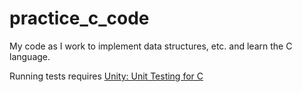 # practice_c_code

My code as I work to implement data structures, etc. and learn the C language.

Running tests requires [Unity: Unit Testing for C](http://www.throwtheswitch.org/unity)